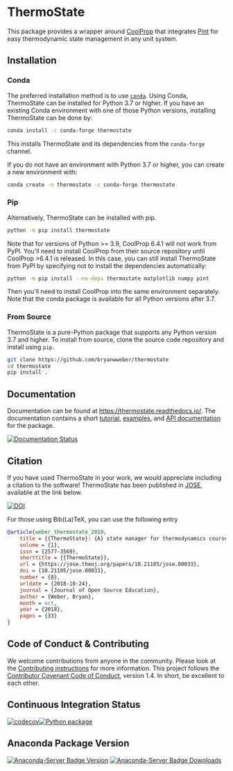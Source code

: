# ThermoState

This package provides a wrapper around [CoolProp](https://github.com/CoolProp/CoolProp) that integrates [Pint](https://pint.readthedocs.io) for easy thermodynamic state management in any unit system.

## Installation

### Conda

The preferred installation method is to use [`conda`](https://anaconda.com/download). Using Conda, ThermoState can be installed for Python 3.7 or higher. If you have an existing Conda environment with one of those Python versions, installing ThermoState can be done by:

```bash
conda install -c conda-forge thermostate
```

This installs ThermoState and its dependencies from the `conda-forge` channel.

If you do not have an environment with Python 3.7 or higher, you can create a new environment with:

```bash
conda create -n thermostate -c conda-forge thermostate
```

### Pip

Alternatively, ThermoState can be installed with pip.

```bash
python -m pip install thermostate
```

Note that for versions of Python >= 3.9, CoolProp 6.4.1 will not work from PyPI. You'll
need to install CoolProp from their source repository until CoolProp >6.4.1 is
released. In this case, you can still install ThermoState from PyPI by specifying
not to install the dependencies automatically:

```bash
python -m pip install --no-deps thermostate matplotlib numpy pint
```

Then you'll need to install CoolProp into the same environment separately. Note that the conda package is available for all Python versions after 3.7.

### From Source

ThermoState is a pure-Python package that supports any Python version 3.7 and higher. To install from source, clone the source code repository and install using `pip`.

```bash
git clone https://github.com/bryanwweber/thermostate
cd thermostate
pip install .
```

## Documentation

Documentation can be found at <https://thermostate.readthedocs.io/>. The documentation contains a short [tutorial](https://thermostate.readthedocs.io/en/stable/Tutorial.html), [examples](https://thermostate.readthedocs.io/en/stable/examples.html), and [API documentation](https://thermostate.readthedocs.io/en/stable/thermostate.html) for the package.

[![Documentation Status](https://readthedocs.org/projects/thermostate/badge/?version=stable)](https://thermostate.readthedocs.io/en/stable/?badge=stable)

## Citation

If you have used ThermoState in your work, we would appreciate including a citation to the software! ThermoState has been published in [JOSE](https://jose.theoj.org/), available at the link below.

[![DOI](https://jose.theoj.org/papers/10.21105/jose.00033/status.svg)](https://doi.org/10.21105/jose.00033)

For those using Bib(La)TeX, you can use the following entry

```bibtex
@article{weber_thermostate_2018,
    title = {{ThermoState}: {A} state manager for thermodynamics courses},
    volume = {1},
    issn = {2577-3569},
    shorttitle = {{ThermoState}},
    url = {https://jose.theoj.org/papers/10.21105/jose.00033},
    doi = {10.21105/jose.00033},
    number = {8},
    urldate = {2018-10-24},
    journal = {Journal of Open Source Education},
    author = {Weber, Bryan},
    month = oct,
    year = {2018},
    pages = {33}
}
```

## Code of Conduct & Contributing

We welcome contributions from anyone in the community. Please look at the [Contributing instructions](https://github.com/bryanwweber/thermostate/blob/master/CONTRIBUTING.md) for more information. This project follows the [Contributor Covenant Code of Conduct](https://github.com/bryanwweber/thermostate/blob/master/CODE_OF_CONDUCT.md), version 1.4\. In short, be excellent to each other.

## Continuous Integration Status

[![codecov](https://codecov.io/gh/bryanwweber/thermostate/branch/master/graph/badge.svg)](https://codecov.io/gh/bryanwweber/thermostate)[![Python package](https://github.com/bryanwweber/thermostate/workflows/Python%20package/badge.svg)](https://github.com/bryanwweber/thermostate/actions?query=workflow%3A%22Python+package%22)

## Anaconda Package Version

[![Anaconda-Server Badge Version](https://anaconda.org/bryanwweber/thermostate/badges/version.svg)](https://anaconda.org/bryanwweber/thermostate) [![Anaconda-Server Badge Downloads](https://anaconda.org/bryanwweber/thermostate/badges/downloads.svg)](https://anaconda.org/bryanwweber/thermostate)

